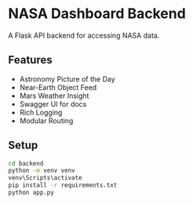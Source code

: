 # NASA Dashboard Backend

A Flask API backend for accessing NASA data.

## Features
- Astronomy Picture of the Day
- Near-Earth Object Feed
- Mars Weather Insight
- Swagger UI for docs
- Rich Logging
- Modular Routing

## Setup

```bash
cd backend
python -m venv venv
venv\Scripts\activate
pip install -r requirements.txt
python app.py
